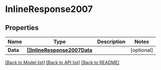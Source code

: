 # InlineResponse2007

## Properties

Name | Type | Description | Notes
------------ | ------------- | ------------- | -------------
**Data** | [**[]InlineResponse2007Data**](inline_response_200_7_data.md) |  | [optional] 

[[Back to Model list]](../README.md#documentation-for-models) [[Back to API list]](../README.md#documentation-for-api-endpoints) [[Back to README]](../README.md)


